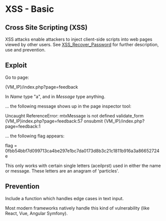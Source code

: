 # XSS - Basic

## Cross Site Scripting (XSS)

XSS attacks enable attackers to inject client-side scripts into web pages viewed by other users. See [XSS_Recover_Password](https://github.com/anyashuka/Darkly/tree/master/XSS_Recover_Password) for further description, use and prevention.


## Exploit

Go to page:

{VM_IP}/index.php?page=feedback

In *Name* type "a", and in *Message* type anything.

... the following message shows up in the page inspector tool:

Uncaught ReferenceError: mtxMessage is not defined
    validate_form {VM_IP}index.php?page=feedback:57
    onsubmit {VM_IP}/index.php?page=feedback:1

... the following flag appears:

flag = 0fbb54bbf7d099713ca4be297e1bc7da0173d8b3c21c1811b916a3a86652724e

This only works with certain single letters (aceilprst) used in either the name or message. 
These letters are an anagram of 'particles'.

## Prevention

Include a function which handles edge cases in text input. 

Most modern frameworks natively handle this kind of vulnerability (like React, Vue, Angular Symfony).
